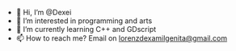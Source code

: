 - 👋 Hi, I’m @Dexei
- 👀 I’m interested in programming and arts
- 🌱 I’m currently learning C++ and GDscript
- 📫 How to reach me? Email on lorenzdexamilgenita@gmail.com

<!---
Dexei/Dexei is a ✨ special ✨ repository because its `README.md` (this file) appears on your GitHub profile.
You can click the Preview link to take a look at your changes.
--->

